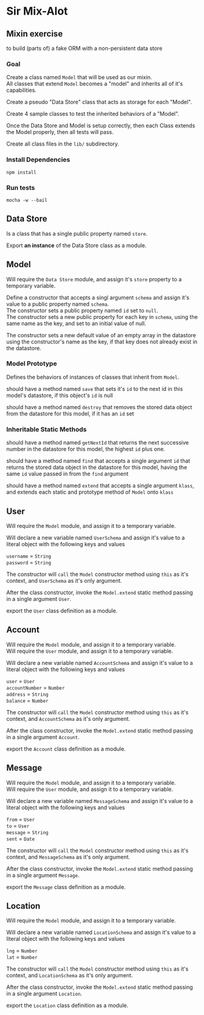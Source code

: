 # Sir Mix-Alot

## Mixin exercise

to build (parts of) a fake ORM with a non-persistent data store

### Goal

Create a class named `Model` that will be used as our mixin.  
All classes that extend `Model` becomes a "model" and inherits all of it's capabilities.

Create a pseudo "Data Store" class that acts as storage for each "Model".

Create 4 sample classes to test the inherited behaviors of a "Model".

Once the Data Store and Model is setup correctly, then each Class extends the Model properly, then all tests will pass.

Create all class files in the `lib/` subdirectory.

### Install Dependencies

```
npm install
```

### Run tests

```
mocha -w --bail
```

## Data Store

Is a class that has a single public property named `store`.

Export **an instance** of the Data Store class as a module.

## Model

Will require the `Data Store` module, and assign it's `store` property to a temporary variable.

Define a constructor that accepts a singl argument `schema` and assign it's value to a public property named `schema`.  
The constructor sets a public property named `id` set to `null`.  
The constructor sets a new public property for each key in `schema`, using the same name as the key, and set to an initial value of null.

The constructor sets a new default value of an empty array in the datastore using the constructor's name as the key, if that key does not already exist in the datastore.

### Model Prototype

Defines the behaviors of instances of classes that inherit from `Model`.

should have a method named `save` that sets it's `id` to the next id in this model's datastore, if this object's `id` is null

should have a method named `destroy` that removes the stored data object from the datastore for this model, if it has an `id` set

### Inheritable Static Methods

should have a method named `getNextId` that returns the next successive number in the datastore for this model, the highest `id` plus one.

should have a method named `find` that accepts a single argument `id` that returns the stored data object in the datastore for this model, having the same `id` value passed in from the `find` argument

should have a method named `extend` that accepts a single argument `klass`, and extends each static and prototype method of `Model` onto `klass`

## User

Will require the `Model` module, and assign it to a temporary variable.

Will declare a new variable named `UserSchema` and assign it's value to a literal object with the following keys and values

`username` = `String`  
`password` = `String`

The constructor will `call` the `Model` constructor method using `this` as it's context, and `UserSchema` as it's only argument.

After the class constructor, invoke the `Model.extend` static method passing in a single argument `User`.

export the `User` class definition as a module.

## Account

Will require the `Model` module, and assign it to a temporary variable.  
Will require the `User` module, and assign it to a temporary variable.  

Will declare a new variable named `AccountSchema` and assign it's value to a literal object with the following keys and values

`user` = `User`  
`accountNumber` = `Number`  
`address` = `String`  
`balance` = `Number`

The constructor will `call` the `Model` constructor method using `this` as it's context, and `AccountSchema` as it's only argument.

After the class constructor, invoke the `Model.extend` static method passing in a single argument `Account`.

export the `Account` class definition as a module.

## Message

Will require the `Model` module, and assign it to a temporary variable.  
Will require the `User` module, and assign it to a temporary variable.  

Will declare a new variable named `MessageSchema` and assign it's value to a literal object with the following keys and values

`from` = `User`  
`to` = `User`  
`message` = `String`  
`sent` = `Date`

The constructor will `call` the `Model` constructor method using `this` as it's context, and `MessageSchema` as it's only argument.

After the class constructor, invoke the `Model.extend` static method passing in a single argument `Message`.

export the `Message` class definition as a module.

## Location

Will require the `Model` module, and assign it to a temporary variable.  

Will declare a new variable named `LocationSchema` and assign it's value to a literal object with the following keys and values

`lng` = `Number`  
`lat` = `Number`

The constructor will `call` the `Model` constructor method using `this` as it's context, and `LocationSchema` as it's only argument.

After the class constructor, invoke the `Model.extend` static method passing in a single argument `Location`.

export the `Location` class definition as a module.

